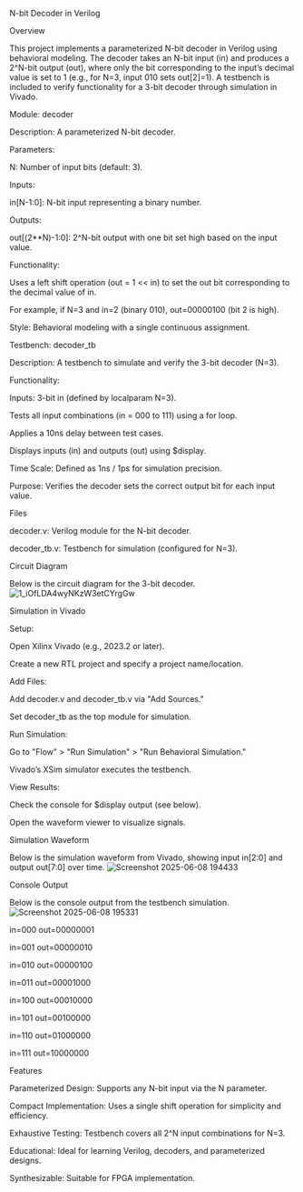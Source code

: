 N-bit Decoder in Verilog

Overview

This project implements a parameterized N-bit decoder in Verilog using behavioral modeling. The decoder takes an N-bit input (in) and produces a 2^N-bit output (out), where only the bit corresponding to the input’s decimal value is set to 1 (e.g., for N=3, input 010 sets out[2]=1). A testbench is included to verify functionality for a 3-bit decoder through simulation in Vivado.

Module: decoder





Description: A parameterized N-bit decoder.



Parameters:





N: Number of input bits (default: 3).



Inputs:





in[N-1:0]: N-bit input representing a binary number.



Outputs:





out[(2**N)-1:0]: 2^N-bit output with one bit set high based on the input value.



Functionality:





Uses a left shift operation (out = 1 << in) to set the out bit corresponding to the decimal value of in.



For example, if N=3 and in=2 (binary 010), out=00000100 (bit 2 is high).



Style: Behavioral modeling with a single continuous assignment.

Testbench: decoder_tb





Description: A testbench to simulate and verify the 3-bit decoder (N=3).



Functionality:





Inputs: 3-bit in (defined by localparam N=3).



Tests all input combinations (in = 000 to 111) using a for loop.



Applies a 10ns delay between test cases.



Displays inputs (in) and outputs (out) using $display.



Time Scale: Defined as 1ns / 1ps for simulation precision.



Purpose: Verifies the decoder sets the correct output bit for each input value.

Files





decoder.v: Verilog module for the N-bit decoder.



decoder_tb.v: Testbench for simulation (configured for N=3).

Circuit Diagram

Below is the circuit diagram for the 3-bit decoder.
![1_iOfLDA4wyNKzW3etCYrgGw](https://github.com/user-attachments/assets/d5e81ee6-0de0-4aa7-95de-0ce2b8d07f07)


Simulation in Vivado





Setup:





Open Xilinx Vivado (e.g., 2023.2 or later).



Create a new RTL project and specify a project name/location.



Add Files:





Add decoder.v and decoder_tb.v via "Add Sources."



Set decoder_tb as the top module for simulation.



Run Simulation:





Go to "Flow" > "Run Simulation" > "Run Behavioral Simulation."



Vivado’s XSim simulator executes the testbench.



View Results:





Check the console for $display output (see below).



Open the waveform viewer to visualize signals.

Simulation Waveform


Below is the simulation waveform from Vivado, showing input in[2:0] and output out[7:0] over time.
![Screenshot 2025-06-08 194433](https://github.com/user-attachments/assets/96107466-0174-4f6a-a05c-29fdd983661d)


Console Output



Below is the console output from the testbench simulation.
![Screenshot 2025-06-08 195331](https://github.com/user-attachments/assets/bf2ac1c3-db11-414f-962c-fb77c36af1f6)






in=000 out=00000001



in=001 out=00000010



in=010 out=00000100



in=011 out=00001000



in=100 out=00010000



in=101 out=00100000



in=110 out=01000000



in=111 out=10000000

Features





Parameterized Design: Supports any N-bit input via the N parameter.



Compact Implementation: Uses a single shift operation for simplicity and efficiency.



Exhaustive Testing: Testbench covers all 2^N input combinations for N=3.



Educational: Ideal for learning Verilog, decoders, and parameterized designs.



Synthesizable: Suitable for FPGA implementation.
